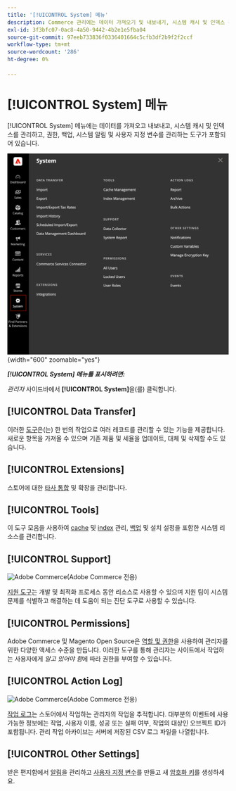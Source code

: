 ```yaml
---
title: '[!UICONTROL System] 메뉴'
description: Commerce 관리에는 데이터 가져오기 및 내보내기, 시스템 캐시 및 인덱스 관리, 관리자 액세스 및 권한 관리, 백업, 시스템 알림 및 사용자 지정 변수에 대한 액세스 권한을 제공하는 [!UICONTROL System] 메뉴가 포함되어 있습니다.
exl-id: 3f3bfc07-0ac8-4a50-9442-4b2e1e5fba04
source-git-commit: 97eeb733836f0336401664c5cfb3df2b9f2f2ccf
workflow-type: tm+mt
source-wordcount: '286'
ht-degree: 0%

---
```


# [!UICONTROL System] 메뉴

[!UICONTROL System] 메뉴에는 데이터를 가져오고 내보내고, 시스템 캐시 및 인덱스를 관리하고, 권한, 백업, 시스템 알림 및 사용자 지정 변수를 관리하는 도구가 포함되어 있습니다.

![시스템 메뉴](./assets/system-menu.png){width="600" zoomable="yes"}

**_[!UICONTROL System] 메뉴를 표시하려면:_**

_관리자_ 사이드바에서 **[!UICONTROL System]**&#x200B;을(를) 클릭합니다.

## [!UICONTROL Data Transfer]

이러한 [도구](data-transfer.md)은(는) 한 번의 작업으로 여러 레코드를 관리할 수 있는 기능을 제공합니다. 새로운 항목을 가져올 수 있으며 기존 제품 및 세율을 업데이트, 대체 및 삭제할 수도 있습니다.

## [!UICONTROL Extensions]

스토어에 대한 [타사 통합](integrations.md) 및 확장을 관리합니다.

## [!UICONTROL Tools]

이 도구 모음을 사용하여 [cache](cache-management.md) 및 [index](index-management.md) 관리, [백업](backups.md) 및 설치 설정을 포함한 시스템 리소스를 관리합니다.

## [!UICONTROL Support]

![Adobe Commerce](../assets/adobe-logo.svg)(Adobe Commerce 전용)

[지원 도구](support.md)는 개발 및 최적화 프로세스 동안 리소스로 사용할 수 있으며 지원 팀이 시스템 문제를 식별하고 해결하는 데 도움이 되는 진단 도구로 사용할 수 있습니다.

## [!UICONTROL Permissions]

Adobe Commerce 및 Magento Open Source은 [역할 및 권한](permissions.md)을 사용하여 관리자를 위한 다양한 액세스 수준을 만듭니다. 이러한 도구를 통해 관리자는 사이트에서 작업하는 사용자에게 _알고 있어야 함_&#x200B;에 따라 권한을 부여할 수 있습니다.

## [!UICONTROL Action Log]

![Adobe Commerce](../assets/adobe-logo.svg)(Adobe Commerce 전용)

[작업 로그](action-log.md)는 스토어에서 작업하는 관리자의 작업을 추적합니다. 대부분의 이벤트에 사용 가능한 정보에는 작업, 사용자 이름, 성공 또는 실패 여부, 작업의 대상인 오브젝트 ID가 포함됩니다. 관리 작업 아카이브는 서버에 저장된 CSV 로그 파일을 나열합니다.

## [!UICONTROL Other Settings]

받은 편지함에서 [알림](notifications.md)을 관리하고 [사용자 지정 변수](variables-custom.md)를 만들고 새 [암호화 키](encryption-key.md)를 생성하세요.

